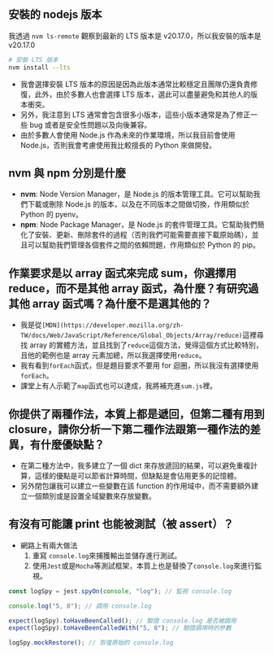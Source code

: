 ## 安裝的 nodejs 版本

我透過 `nvm ls-remote` 觀察到最新的 LTS 版本是 v20.17.0，所以我安裝的版本是 v20.17.0

```bash
# 安裝 LTS 版本
nvm install --lts
```

- 我會選擇安裝 LTS 版本的原因是因為此版本通常比較穩定且團隊仍還負責修復，此外，由於多數人也會選擇 LTS 版本，選此可以盡量避免和其他人的版本衝突。
- 另外，我注意到 LTS 通常會包含很多小版本，這些小版本通常是為了修正一些 bug 或者是安全性問題以及向後兼容。
- 由於多數人會使用 Node.js 作為未來的作業環境，所以我目前會使用 Node.js，否則我會考慮使用我比較擅長的 Python 來做開發。

## nvm 與 npm 分別是什麼

- **nvm**: Node Version Manager，是 Node.js 的版本管理工具。它可以幫助我們下載或刪除 Node.js 的版本，以及在不同版本之間做切換，作用類似於 Python 的 pyenv。
- **npm**: Node Package Manager，是 Node.js 的套件管理工具。它幫助我們簡化了安裝、更新、刪除套件的過程（否則我們可能需要直接下載原始碼），並且可以幫助我們管理各個套件之間的依賴問題，作用類似於 Python 的 pip。

## 作業要求是以 array 函式來完成 sum，你選擇用 reduce，而不是其他 array 函式，為什麼？有研究過其他 array 函式嗎？為什麼不是選其他的？

- 我是從`[MDN](https://developer.mozilla.org/zh-TW/docs/Web/JavaScript/Reference/Global_Objects/Array/reduce)`這裡尋找 array 的實體方法，並且找到了`reduce`這個方法，覺得這個方式比較特別，且他的範例也是 array 元素加總，所以我選擇使用`reduce`。
- 我有看到`forEach`函式，但是題目要求不要用 for 迴圈，所以我沒有選擇使用`forEach`。
- 課堂上有人示範了`map`函式也可以達成，我將補充進`sum.js`裡。

## 你提供了兩種作法，本質上都是遞回，但第二種有用到 closure，請你分析一下第二種作法跟第一種作法的差異，有什麼優缺點？

- 在第二種方法中，我多建立了一個 dict 來存放遞回的結果，可以避免重複計算，這樣的優點是可以節省計算時間，但缺點是會佔用更多的記憶體。
- 另外閉包讓我可以建立一些變數在該 function 的作用域中，而不需要額外建立一個類別或是設置全域變數來存放變數。

## 有沒有可能讓 print 也能被測試（被 assert）？

- 網路上有兩大做法
  1. 重寫 `console.log`來捕獲輸出並儲存進行測試。
  2. 使用`Jest`或是`Mocha`等測試框架，本質上也是替換了`console.log`來進行監視。

```javascript
const logSpy = jest.spyOn(console, "log"); // 監視 console.log

console.log("5, 8"); // 調用 console.log

expect(logSpy).toHaveBeenCalled(); // 驗證 console.log 是否被調用
expect(logSpy).toHaveBeenCalledWith("5, 8"); // 驗證調用時的參數

logSpy.mockRestore(); // 恢復原始的 console.log
```
